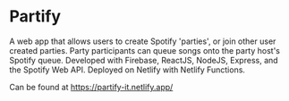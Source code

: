 # Partify

A web app that allows users to create Spotify 'parties', or join other user created parties. Party participants can queue songs onto the party host's Spotify queue.
Developed with Firebase, ReactJS, NodeJS, Express, and the Spotify Web API.
Deployed on Netlify with Netlify Functions.

Can be found at https://partify-it.netlify.app/
